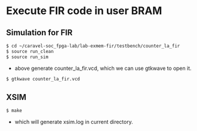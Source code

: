 # Execute FIR code in user BRAM

## Simulation for FIR
```sh
$ cd ~/caravel-soc_fpga-lab/lab-exmem-fir/testbench/counter_la_fir
$ source run_clean
$ source run_sim
```
- above generate counter_la_fir.vcd, which we can use gtkwave to open it.

```sh
$ gtkwave counter_la_fir.vcd
```

## XSIM

```sh
$ make
```

- which will generate xsim.log in current directory.
